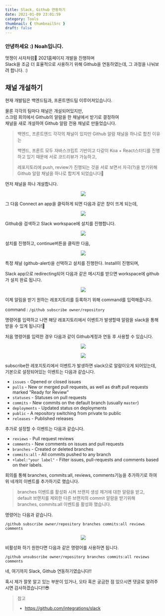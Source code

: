 ```yaml
---
title: Slack, Github 연동하기
date: 2021-01-09 23:01:59
category: Tools
thumbnail: { thumbnailSrc }
draft: false
---
```


### 안녕하세요 :) Noah입니다.

멋쟁이 사자처럼🦁 2021홈페이지 개발을 진행하며  
Slack을 조금 더 효율적으로 사용하기 위해 Github을 연동하였는데, 그 과정을 나눠보려 합니다. :)

## 채널 개설하기

현재 개발팀은 백엔드팀과, 프론트엔드팀 이루어져있습니다.

물론 각각의 팀마다 채널은 개설되어있지만,  
스크럼 회의에서 Github의 알람을 한 채널에서 받기로 결정하여  
채널을 새로 개설하여 Github 알람 전용 채널로 만들었습니다.

> 백엔드, 프론트엔드 각각의 채널이 있지만 Github 알람 채널을 하나로 합친 이유는
>
> 백엔드, 프론트 모두 자바스크립트 기반이고 다같이 Koa + React스터디를 진행하고 있기 때문에 서로 코드리뷰가 가능하고,
>
> 레포지토리에 push, review가 진행되는 것을 서로 보면서 자극(?)을 받기위해 Github 알람 채널을 하나로 합치게 되었습니다🤣

먼저 채널을 하나 개설합니다.

<p align="center">
    <img src="assets/2021-01-09/1.png"/>
</p>

그 다음 Connect an app을 클릭하게 되면 다음과 같은 창이 뜨게 되는데,

<p align="center">
    <img src="assets/2021-01-09/2.png"/>
</p>

Github을 검색하고 Slack workspace에 설치를 진행합니다.

<p align="center">
    <img src="assets/2021-01-09/3.png"/>
</p>

설치를 진행하고, continue버튼을 클릭한 다음,

<p align="center">
    <img src="assets/2021-01-09/4.png"/>
</p>

특정 채널 (github-alert)을 선택하고 설치를 진행한다. Install이 진행되며,

Slack app으로 redirecting되어 다음과 같은 메시지를 받으면 workspace에 github가 설치 완료 됩니다.

<p align="center">
    <img src="assets/2021-01-09/5.png"/>
</p>

이제 알림을 받기 원하는 레포지토리를 등록하기 위해 command를 입력해줍니다.

command : `/github subscribe owner/repository`

명령어를 입력하고 나면 해당 레포지토리에서 이벤트가 발생할때 알람을 slack을 통해 받을 수 있게 됩니다!🙂

처음 명령어를 입력한 경우 다음과 같이 Github계정과 연동 후 사용할 수 있습니다.

<p align="center">
    <img src="assets/2021-01-09/6.png"/>
</p>

<p align="center">
    <img src="assets/2021-01-09/7.png"/>
</p>

subscribe한 레포지토리에서 이벤트가 발생하면 slack으로 알람이오게 되어있는데,  
기본으로 설정되어있는 이벤트는 다음과 같습니다.

- `issues` - Opened or closed issues
- `pulls` - New or merged pull requests, as well as draft pull requests marked "Ready for Review"
- `statuses` - Statuses on pull requests
- `commits` - New commits on the default branch (usually `master`)
- `deployments` - Updated status on deployments
- `public` - A repository switching from private to public
- `releases` - Published releases

추가로 설정할 수 이벤트는 다음과 같습니다.

- `reviews` - Pull request reviews
- `comments` - New comments on issues and pull requests
- `branches` - Created or deleted branches
- `commits:all` - All commits pushed to any branch
- `+label:"your label"` - Filter issues, pull-requests and comments based on their labels.

회의를 통해 branches, commits:all, reviews, comments기능을 추가하기로 하여 위 네개의 이벤트를 추가하기로 했습니다.

> branches 이벤트를 활성화 시켜 브랜치 생성 제거에 대한 알람을 받고,  
> default 브랜치를 제외한 다른 브랜치의 commit 알람을 받기위해  
> branches, commits:all 이벤트를 활성화 했습니다.

명령어는 다음과 같습니다.

`/github subscribe owner/repository branches commits:all reviews comments`

<p align="center">
    <img src="assets/2021-01-09/8.png"/>
</p>

비활성화 하기 원한다면 다음과 같은 명령어를 사용하면 됩니다.

`/github unsubscribe owner/repository branches commits:all reviews comments`

네, 여기까지 Slack, Github 연동하기였습니다!!

혹시 제가 잘못 알고 있는 부분이 있거나, 오타 혹은 궁금한 점 있으시면 댓글로 알려주시면 감사하겠습니다!!😎

> 참고
>
> - https://github.com/integrations/slack
